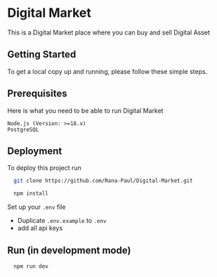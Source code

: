 
# Digital Market

This is a Digital Market place where you can buy and sell Digital Asset


## Getting Started
To get a local copy up and running, please follow these simple steps.
## Prerequisites
Here is what you need to be able to run Digital Market

    Node.js (Version: >=18.x)
    PostgreSQL


## Deployment

To deploy this project run

```bash
  git clone https://github.com/Rana-Paul/Digital-Market.git
```

```bash
  npm install
```


Set up your `.env` file

- Duplicate `.env.example` to `.env`
- add all api keys





## Run (in development mode)

```bash
  npm run dev
```

